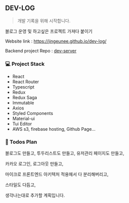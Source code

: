 ## DEV-LOG

> 개발 기록을 위해 시작합니다.

블로그 운영 및 하고싶은 프로젝트 가져다 붙이기

Website link : https://jingeunee.github.io/dev-log/

Backend project Repo : [dev-server](https://github.com/jingeunee/dev-server)

### 💻 Project Stack

- React
- React Router
- Typescript
- Redux
- Redux Saga
- Immutable
- Axios
- Styled Components
- Material-ui
- Tui Editor
- AWS s3, firebase hosting, Github Page...

### 📆 Todos Plan

블로그도 만들고, 투두리스트도 만들고, 유저관리 페이지도 만들고,

카카오 로그인, 로그아웃 만들고,

마이크로 프론트엔드 아키텍처 적용헤서 다 분리해버리고,

스타일도 다듬고,

생각나는대로 추가할 계획입니다.
